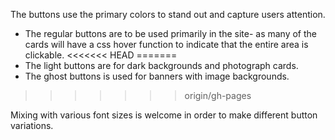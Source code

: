 The buttons use the primary colors to stand out and capture users attention.

- The regular buttons are to be used primarily in the site- as many of the cards will have a css hover function to indicate that the entire area is clickable.
<<<<<<< HEAD
=======
- The light buttons are for dark backgrounds and photograph cards.
- The ghost buttons is used for banners with image backgrounds.
>>>>>>> origin/gh-pages

Mixing with various font sizes is welcome in order to make different button variations.
